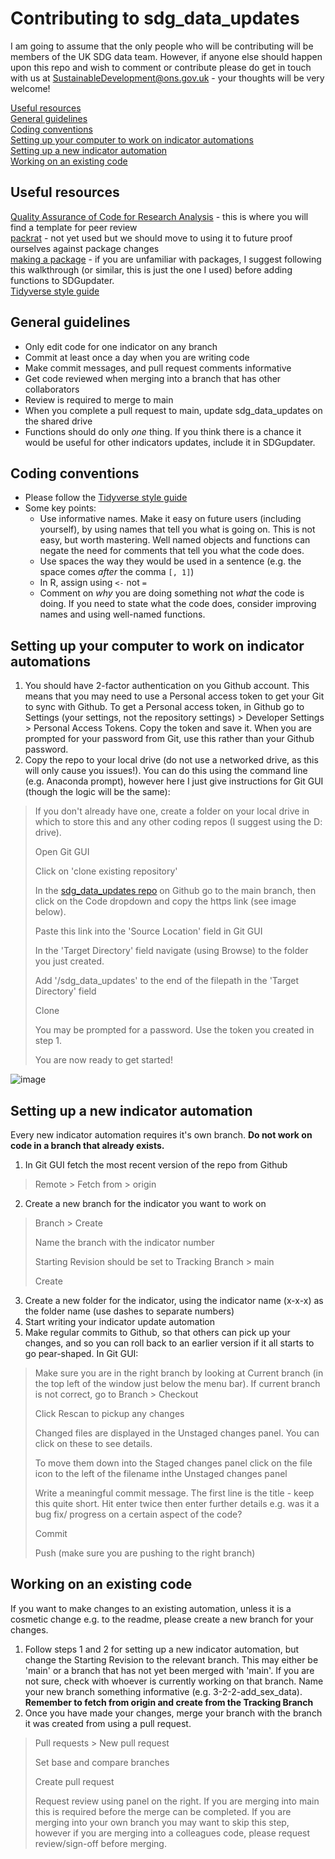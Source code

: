 # Contributing to sdg_data_updates #

I am going to assume that the only people who will be contributing will be members of the UK SDG data team. However, if anyone else should happen upon this repo and wish to comment or contribute please do get in touch with us at SustainableDevelopment@ons.gov.uk - your thoughts will be very welcome!

[Useful resources](#useful-resources)  
[General guidelines](#general-guidelines)  
[Coding conventions](#coding-conventions)  
[Setting up your computer to work on indicator automations](#setting-up-your-computer-to-work-on-indicator-automations)  
[Setting up a new indicator automation](#setting-up-a-new-indicator-automation)  
[Working on an existing code](#working-on-an-existing-code)  

## Useful resources ##
    
[Quality Assurance of Code for Research Analysis](https://best-practice-and-impact.github.io/qa-of-code-guidance/peer_review.html) - this is where you will find a template for peer review    
[packrat](https://rstudio.github.io/packrat)  - not yet used but we should move to using it to future proof ourselves against package changes    
[making a package](https://hilaryparker.com/2014/04/29/writing-an-r-package-from-scratch/) - if you are unfamiliar with packages, I suggest following this walkthrough (or similar, this is just the one I used) before adding functions to SDGupdater.  
[Tidyverse style guide](https://style.tidyverse.org/package-files.html#names-1)  

## General guidelines ##

- Only edit code for one indicator on any branch
- Commit at least once a day when you are writing code
- Make commit messages, and pull request comments informative
- Get code reviewed when merging into a branch that has other collaborators
- Review is required to merge to main
- When you complete a pull request to main, update sdg_data_updates on the shared drive
- Functions should do only *one* thing. If you think there is a chance it would be useful for other indicators updates, include it in SDGupdater.

## Coding conventions ##

 - Please follow the [Tidyverse style guide](https://style.tidyverse.org/package-files.html#names-1)
 - Some key points:
    - Use informative names. Make it easy on future users (including yourself), by using names that tell you what is going on. This is not easy, but worth mastering. Well named objects and functions can negate the need for comments that tell you what the code does.
    - Use spaces the way they would be used in a sentence (e.g. the space comes *after* the comma `[, 1]`)
    - In R, assign using `<-` not `=`
    - Comment on *why* you are doing something not *what* the code is doing. If you need to state what the code does, consider improving names and using well-named functions.

## Setting up your computer to work on indicator automations ##

1) You should have 2-factor authentication on you Github account. This means that you may need to use a Personal access token to get your Git to sync with Github. To get a Personal access token, in Github go to Settings (your settings, not the repository settings) > Developer Settings > Personal Access Tokens. Copy the token and save it. When you are prompted for your password from Git, use this rather than your Github password.
2) Copy the repo to your local drive (do not use a networked drive, as this will only cause you issues!). You can do this using the command line (e.g. Anaconda prompt), however here I just give instructions for Git GUI (though the logic will be the same):
 >   
 > If you don't already have one, create a folder on your local drive in which to store this and any other coding repos (I suggest using the  D: drive). 
 >   
 > Open Git GUI  
 >   
 > Click on 'clone existing repository'  
 >   
 > In the [sdg_data_updates repo](https://github.com/ONSdigital/sdg_data_updates/) on Github go to the main branch, then click on the Code dropdown and copy the https link (see image below).  
 >   
 > Paste this link into the 'Source Location' field in Git GUI  
 >   
 > In the 'Target Directory' field navigate (using Browse) to the folder you just created.   
 >   
 > Add '/sdg_data_updates' to the end of the filepath in the 'Target Directory' field  
 >   
 > Clone  
 >   
 > You may be prompted for a password. Use the token you created in step 1.  
 >   
 > You are now ready to get started!  
    
![image](https://user-images.githubusercontent.com/52452377/115564316-46297d00-a2b0-11eb-958b-c578235d14a5.png)

## Setting up a new indicator automation ##
Every new indicator automation requires it's own branch. **Do not work on code in a branch that already exists.**
1) In Git GUI fetch the most recent version of the repo from Github
  >   Remote > Fetch from > origin  
2) Create a new branch for the indicator you want to work on
  > Branch > Create  
  >   
  > Name the branch with the indicator number  
  >   
  > Starting Revision should be set to Tracking Branch > main  
  >   
  > Create
3) Create a new folder for the indicator, using the indicator name (x-x-x) as the folder name (use dashes to separate numbers)
3) Start writing your indicator update automation
4) Make regular commits to Github, so that others can pick up your changes, and so you can roll back to an earlier version if it all starts to go pear-shaped. In Git GUI:
  > Make sure you are in the right branch by looking at Current branch (in the top left of the window just below the menu bar). If current branch is not correct, go to Branch > Checkout  
  >   
  > Click Rescan to pickup any changes  
  >   
  > Changed files are displayed in the Unstaged changes panel. You can click on these to see details.   
  >   
  > To move them down into the Staged changes panel click on the file icon to the left of the filename inthe Unstaged changes panel  
  >   
  > Write a meaningful commit message. The first line is the title - keep this quite short. Hit enter twice then enter further details e.g. was it a bug fix/ progress on a certain aspect of the code?  
  >   
  > Commit  
  >   
  > Push (make sure you are pushing to the right branch)  


## Working on an existing code ##
If you want to make changes to an existing automation, unless it is a cosmetic change e.g. to the readme, please create a new branch for your changes. 
1) Follow steps 1 and 2 for setting up a new indicator automation, but change the Starting Revision to the relevant branch. This may either be 'main' or a branch that has not yet been merged with 'main'. If you are not sure, check with whoever is currently working on that branch. Name your new branch something informative (e.g. 3-2-2-add_sex_data).  
**Remember to fetch from origin and create from the Tracking Branch**
2) Once you have made your changes, merge your branch with the branch it was created from using a pull request. 
 > Pull requests > New pull request  
 >   
 > Set base and compare branches  
 >   
 > Create pull request  
 >   
 > Request review using panel on the right. If you are merging into main this is required before the merge can be completed. If you are merging into your own branch you may want to skip this step, however if you are merging into a colleagues code, please request review/sign-off before merging.  
